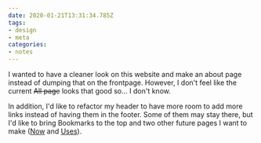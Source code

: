 ```yaml
---
date: 2020-01-21T13:31:34.785Z
tags:
- design
- meta
categories:
- notes
---
```


I wanted to have a cleaner look on this website and make an about page instead of dumping that on the frontpage. However, I don't feel like the current ~~All page~~ looks that good so... I don't know.

In addition, I'd like to refactor my header to have more room to add more links instead of having them in the footer. Some of them may stay there, but I'd like to bring Bookmarks to the top and two other future pages I want to make ([Now](https://nownownow.com/about) and [Uses](https://uses.tech/)).
